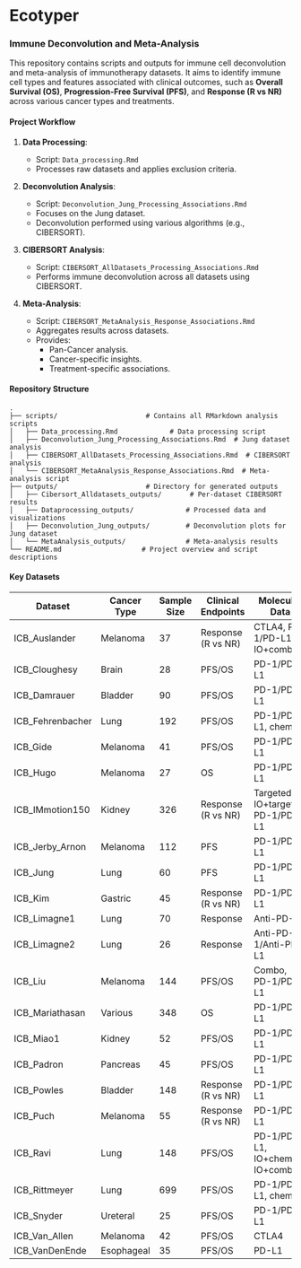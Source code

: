 # Ecotyper

### **Immune Deconvolution and Meta-Analysis**
This repository contains scripts and outputs for immune cell deconvolution and meta-analysis of immunotherapy datasets. It aims to identify immune cell types and features associated with clinical outcomes, such as **Overall Survival (OS)**, **Progression-Free Survival (PFS)**, and **Response (R vs NR)** across various cancer types and treatments.

#### **Project Workflow**
1. **Data Processing**:
   - Script: `Data_processing.Rmd`
   - Processes raw datasets and applies exclusion criteria.

2. **Deconvolution Analysis**:
   - Script: `Deconvolution_Jung_Processing_Associations.Rmd`
   - Focuses on the Jung dataset.
   - Deconvolution performed using various algorithms (e.g., CIBERSORT).

3. **CIBERSORT Analysis**:
   - Script: `CIBERSORT_AllDatasets_Processing_Associations.Rmd`
   - Performs immune deconvolution across all datasets using CIBERSORT.

4. **Meta-Analysis**:
   - Script: `CIBERSORT_MetaAnalysis_Response_Associations.Rmd`
   - Aggregates results across datasets.
   - Provides:
     - Pan-Cancer analysis.
     - Cancer-specific insights.
     - Treatment-specific associations.

#### **Repository Structure**
```plaintext
.
├── scripts/                      # Contains all RMarkdown analysis scripts
│   ├── Data_processing.Rmd             # Data processing script
│   ├── Deconvolution_Jung_Processing_Associations.Rmd  # Jung dataset analysis
│   ├── CIBERSORT_AllDatasets_Processing_Associations.Rmd  # CIBERSORT analysis
│   └── CIBERSORT_MetaAnalysis_Response_Associations.Rmd  # Meta-analysis script
├── outputs/                      # Directory for generated outputs
│   ├── Cibersort_Alldatasets_outputs/       # Per-dataset CIBERSORT results
│   ├── Dataprocessing_outputs/             # Processed data and visualizations
│   ├── Deconvolution_Jung_outputs/         # Deconvolution plots for Jung dataset
│   └── MetaAnalysis_outputs/               # Meta-analysis results
└── README.md                    # Project overview and script descriptions
```

#### **Key Datasets**
| Dataset         | Cancer Type     | Sample Size | Clinical Endpoints      | Molecular Data                     | PMID                                               |
|-----------------|-----------------|-----------------|-----------------|-----------------|-----------------|
| ICB_Auslander   | Melanoma        | 37          | Response (R vs NR)       | CTLA4, PD-1/PD-L1, IO+combo        | [30127394](https://pubmed.ncbi.nlm.nih.gov/30127394/) |
| ICB_Cloughesy   | Brain           | 28          | PFS/OS                   | PD-1/PD-L1                         | [30742122](https://pubmed.ncbi.nlm.nih.gov/30742122/) |
| ICB_Damrauer    | Bladder         | 90          | PFS/OS                   | PD-1/PD-L1                         | [36333289](https://pubmed.ncbi.nlm.nih.gov/36333289/) |
| ICB_Fehrenbacher| Lung            | 192         | PFS/OS                   | PD-1/PD-L1, chemo                  | [26970723](https://pubmed.ncbi.nlm.nih.gov/26970723/) |
| ICB_Gide        | Melanoma        | 41          | PFS/OS                   | PD-1/PD-L1                         | [30753825](https://pubmed.ncbi.nlm.nih.gov/30753825/) |
| ICB_Hugo        | Melanoma        | 27          | OS                       | PD-1/PD-L1                         | [26997480](https://pubmed.ncbi.nlm.nih.gov/26997480/) |
| ICB_IMmotion150 | Kidney          | 326         | Response (R vs NR)       | Targeted, IO+targeted, PD-1/PD-L1  | [29867230](https://pubmed.ncbi.nlm.nih.gov/29867230/) |
| ICB_Jerby_Arnon | Melanoma        | 112         | PFS                      | PD-1/PD-L1                         | [30388455](https://pubmed.ncbi.nlm.nih.gov/30388455/) |
| ICB_Jung        | Lung            | 60          | PFS                      | PD-1/PD-L1                         | [31537801](https://pubmed.ncbi.nlm.nih.gov/31537801/) |
| ICB_Kim         | Gastric         | 45          | Response (R vs NR)       | PD-1/PD-L1                         | [30013197](https://pubmed.ncbi.nlm.nih.gov/30013197/) |
| ICB_Limagne1    | Lung            | 70          | Response                 | Anti-PD-1                          | [35051357](https://pubmed.ncbi.nlm.nih.gov/35051357/) |
| ICB_Limagne2    | Lung            | 26          | Response                 | Anti-PD-1/Anti-PD-L1               | [35051357](https://pubmed.ncbi.nlm.nih.gov/35051357/) |
| ICB_Liu         | Melanoma        | 144         | PFS/OS                   | Combo, PD-1/PD-L1                  | [31792460](https://pubmed.ncbi.nlm.nih.gov/31792460/) |
| ICB_Mariathasan | Various         | 348         | OS                       | PD-1/PD-L1                         | [29443960](https://pubmed.ncbi.nlm.nih.gov/29443960/) |
| ICB_Miao1       | Kidney          | 52          | PFS/OS                   | PD-1/PD-L1                         | [29301960](https://pubmed.ncbi.nlm.nih.gov/29301960/) |
| ICB_Padron      | Pancreas        | 45          | PFS/OS                   | PD-1/PD-L1                         | [35662283](https://pubmed.ncbi.nlm.nih.gov/35662283/) |
| ICB_Powles      | Bladder         | 148         | Response (R vs NR)       | PD-1/PD-L1                         | [31686036](https://pubmed.ncbi.nlm.nih.gov/31686036/) |
| ICB_Puch        | Melanoma        | 55          | Response (R vs NR)       | PD-1/PD-L1                         | [33542239](https://pubmed.ncbi.nlm.nih.gov/33542239/) |
| ICB_Ravi        | Lung            | 148         | PFS/OS                   | PD-1/PD-L1, IO+chemo, IO+combo     | [37024582](https://pubmed.ncbi.nlm.nih.gov/37024582/) |
| ICB_Rittmeyer   | Lung            | 699         | PFS/OS                   | PD-1/PD-L1, chemo                  | [27979383](https://pubmed.ncbi.nlm.nih.gov/27979383/) |
| ICB_Snyder      | Ureteral        | 25          | PFS/OS                   | PD-1/PD-L1                         | [28552987](https://pubmed.ncbi.nlm.nih.gov/28552987/) |
| ICB_Van_Allen   | Melanoma        | 42          | PFS/OS                   | CTLA4                              | [26359337](https://pubmed.ncbi.nlm.nih.gov/26359337/) |
| ICB_VanDenEnde  | Esophageal      | 35          | PFS/OS                   | PD-L1                              | [33504550](https://pubmed.ncbi.nlm.nih.gov/33504550/) |
